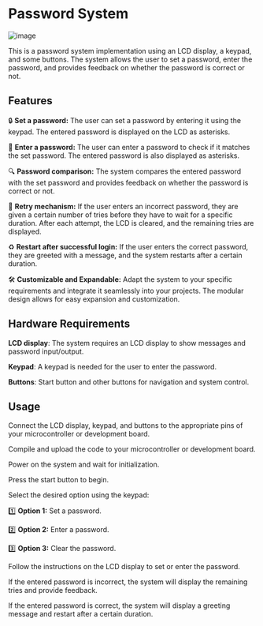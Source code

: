 # Password System 

![image](https://github.com/Mazen-Omar/Password-system/assets/112568201/760cf31e-7f80-492e-88d7-76372bd0cb3b)

This is a password system implementation using an LCD display, a keypad, and some buttons. The system allows the user to set a password, enter the password, and provides feedback on whether the password is correct or not.

## Features
🔒  **Set a password:** The user can set a password by entering it using the keypad. The entered password is displayed on the LCD as asterisks.

🔑 **Enter a password:** The user can enter a password to check if it matches the set password. The entered password is also displayed as asterisks.

🔍 **Password comparison:** The system compares the entered password with the set password and provides feedback on whether the password is correct or not.

🔁 **Retry mechanism:** If the user enters an incorrect password, they are given a certain number of tries before they have to wait for a specific duration. After each attempt, the LCD is cleared, and the remaining tries are displayed.

♻️ **Restart after successful login:** If the user enters the correct password, they are greeted with a message, and the system restarts after a certain duration.

🛠️ **Customizable and Expandable:** Adapt the system to your specific requirements and integrate it seamlessly into your projects. The modular design allows for easy expansion and customization.

## Hardware Requirements
**LCD display**: The system requires an LCD display to show messages and password input/output.

**Keypad**: A keypad is needed for the user to enter the password.

**Buttons**: Start button and other buttons for navigation and system control.

## Usage
Connect the LCD display, keypad, and buttons to the appropriate pins of your microcontroller or development board.

Compile and upload the code to your microcontroller or development board.

Power on the system and wait for initialization.

Press the start button to begin.

Select the desired option using the keypad:

1️⃣ **Option 1:** Set a password.

2️⃣ **Option 2:** Enter a password.

3️⃣ **Option 3:** Clear the password.

Follow the instructions on the LCD display to set or enter the password.

If the entered password is incorrect, the system will display the remaining tries and provide feedback.

If the entered password is correct, the system will display a greeting message and restart after a certain duration.
